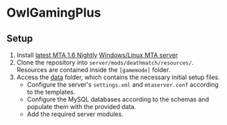 # OwlGamingPlus

## Setup

1. Install [latest MTA 1.6 Nightly](https://nightly.mtasa.com/) [Windows/Linux MTA server](https://wiki.multitheftauto.com/wiki/Server_Manual#Installing_the_server)
2. Clone the repository into `server/mods/deathmatch/resources/`. Resources are contained inside the `[gamemode]` folder.
3. Access the [data](/data) folder, which contains the necessary initial setup files.
    - Configure the server's `settings.xml` and `mtaserver.conf` according to the templates.
    - Configure the MySQL databases according to the schemas and populate them with the provided data.
    - Add the required server modules.

